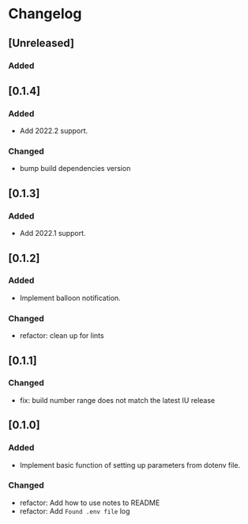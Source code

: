 
<!-- Keep a Changelog guide -> https://keepachangelog.com -->

# Changelog

## [Unreleased]

### Added

## [0.1.4]

### Added

- Add 2022.2 support. 

### Changed

- bump build dependencies version

## [0.1.3]

### Added

- Add 2022.1 support. 

## [0.1.2]

### Added

- Implement balloon notification.

### Changed

- refactor: clean up for lints


## [0.1.1]

### Changed

- fix: build number range does not match the latest IU release

## [0.1.0]

### Added

- Implement basic function of setting up parameters from dotenv file.

### Changed

- refactor: Add how to use notes to README
- refactor: Add `Found .env file` log
